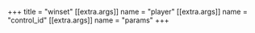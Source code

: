 +++
title = "winset"
[[extra.args]]
name = "player"
[[extra.args]]
name = "control_id"
[[extra.args]]
name = "params"
+++